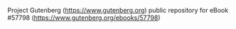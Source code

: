 Project Gutenberg (https://www.gutenberg.org) public repository for
eBook #57798 (https://www.gutenberg.org/ebooks/57798)
